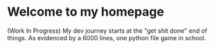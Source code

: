 # Welcome to my homepage
(Work In Progress)
My dev journey starts at the "get shit done" end of things. As evidenced by a 6000 lines, one python file game in school.
